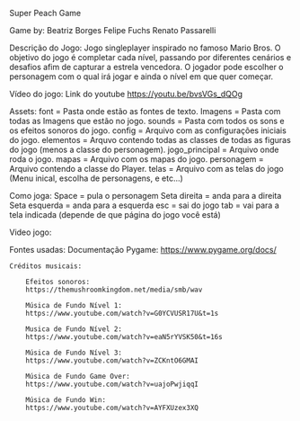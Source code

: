 Super Peach Game

Game by:
    Beatriz Borges
    Felipe Fuchs
    Renato Passarelli

Descrição do Jogo:
    Jogo singleplayer inspirado no famoso Mario Bros. O objetivo do jogo é completar cada nível, passando por diferentes cenários e desafios afim de capturar a estrela vencedora. O jogador pode escolher o personagem com o qual irá jogar e ainda o nível em que quer começar. 

Vídeo do jogo:
    Link do youtube
    <https://youtu.be/bvsVGs_dQOg>

Assets:
    font = Pasta onde estão as fontes de texto.
    Imagens = Pasta com todas as Imagens que estão no jogo.
    sounds = Pasta com todos os sons e os efeitos sonoros do jogo.
    config = Arquivo com as configurações iniciais do jogo.
    elementos = Arquvo contendo todas as classes de todas as figuras do jogo (menos a classe do personagem).
    jogo_principal = Arquivo onde roda o jogo.
    mapas = Arquivo com os mapas do jogo.
    personagem = Arquivo contendo a classe do Player.
    telas = Arquivo com as telas do jogo (Menu inical, escolha de personagens, e etc...)

Como joga:
    Space = pula o personagem 
    Seta direita = anda para a direita
    Seta esquerda = anda para a esquerda
    esc = sai do jogo 
    tab = vai para a tela indicada (depende de que página do jogo você está)

Video jogo:

Fontes usadas:
    Documentação Pygame:
        https://www.pygame.org/docs/

    Créditos musicais: 

        Efeitos sonoros:
        https://themushroomkingdom.net/media/smb/wav 

        Música de Fundo Nível 1:
        https://www.youtube.com/watch?v=G0YCVUSR17U&t=1s

        Musica de Fundo Nível 2:
        https://www.youtube.com/watch?v=eaN5rYVSK50&t=16s 

        Música de Fundo Nível 3:
        https://www.youtube.com/watch?v=ZCKntO6GMAI 

        Música de Fundo Game Over: 
        https://www.youtube.com/watch?v=uajoPwjiqqI 

        Música de Fundo Win: 
        https://www.youtube.com/watch?v=AYFXUzex3XQ 
